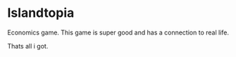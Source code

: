 # Islandtopia
Economics game.
This game is super good and has a connection to real life.


Thats all i got.

